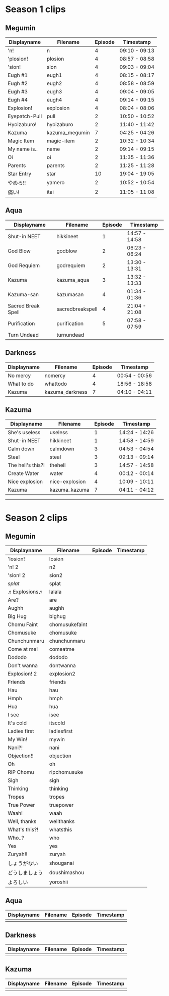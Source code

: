 # Season 1 clips

## Megumin

| Displayname        | Filename       | Episode | Timestamp     |
| ------------------ | -------------- | ------- | ------------- |
| 'n!                | n              | 4       | 09:10 - 09:13 |
| 'plosion!          | plosion        | 4       | 08:57 - 08:58 |
| 'sion!             | sion           | 4       | 09:03 - 09:04 |
| Eugh #1            | eugh1          | 4       | 08:15 - 08:17 |
| Eugh #2            | eugh2          | 4       | 08:58 - 08:59 |
| Eugh #3            | eugh3          | 4       | 09:04 - 09:05 |
| Eugh #4            | eugh4          | 4       | 09:14 - 09:15 |
| Explosion!         | explosion      | 4       | 08:04 - 08:06 |
| Eyepatch-Pull      | pull           | 2       | 10:50 - 10:52 |
| Hyoizaburo!        | hyoizaburo     | 2       | 11:40 - 11:42 |
| Kazuma             | kazuma_megumin | 7       | 04:25 - 04:26 |
| Magic Item         | magic-item     | 2       | 10:32 - 10:34 |
| My name is..       | name           | 2       | 09:14 - 09:15 |
| Oi                 | oi             | 2       | 11:35 - 11:36 |
| Parents            | parents        | 2       | 11:25 - 11:28 |
| Star Entry         | star           | 10      | 19:04 - 19:05 |
| やめろ!!           | yamero         | 2       | 10:52 - 10:54 |
| 痛い!              | itai           | 2       | 11:05 - 11:08 |

## Aqua

| Displayname        | Filename         | Episode | Timestamp     |
| ------------------ | ---------------- | ------- | ------------- |
| Shut-in NEET       | hikkineet        | 1       | 14:57 - 14:58 |
| God Blow           | godblow          | 2       | 06:23 - 06:24 |
| God Requiem        | godrequiem       | 2       | 13:30 - 13:31 |
| Kazuma             | kazuma_aqua      | 3       | 13:32 - 13:33 |
| Kazuma-san         | kazumasan        | 4       | 01:34 - 01:36 |
| Sacred Break Spell | sacredbreakspell | 4       | 21:04 - 21:08 |
| Purification       | purification     | 5       | 07:58 - 07:59 |
| Turn Undead        | turnundead       |         |

## Darkness

| Displayname        | Filename         | Episode | Timestamp     |
| ------------------ | ---------------- | ------- | ------------- |
| No mercy           | nomercy          | 4       | 00:54 - 00:56 | (idk)
| What to do         | whattodo         | 4       | 18:56 - 18:58 | (idk)
| Kazuma             | kazuma_darkness  | 7       | 04:10 - 04:11 |

## Kazuma

| Displayname        | Filename         | Episode | Timestamp     |
| ------------------ | ---------------- | ------- | ------------- |
| She's useless      | useless          | 1       | 14:24 - 14:26 |
| Shut-in NEET       | hikkineet        | 1       | 14:58 - 14:59 |
| Calm down          | calmdown         | 3       | 04:53 - 04:54 | (idk)
| Steal              | steal            | 3       | 09:13 - 09:14 |
| The hell's this?!  | thehell          | 3       | 14:57 - 14:58 |
| Create Water       | water            | 4       | 00:12 - 00:14 |
| Nice explosion     | nice-explosion   | 4       | 10:09 - 10:11 |
| Kazuma             | kazuma_kazuma    | 7       | 04:11 - 04:12 |

---

# Season 2 clips

## Megumin

| Displayname        | Filename         | Episode | Timestamp     |
| ------------------ | ---------------- | ------- | ------------- |
| 'losion!           | losion           |         |               |
| 'n! 2              | n2               |         |               |
| 'sion! 2           | sion2            |         |               |
| *splat*            | splat            |         |               |
| ♬Explosions♬       | lalala           |         |               |
| Are?               | are              |         |               |
| Aughh              | aughh            |         |               |
| Big Hug            | bighug           |         |               |
| Chomu Faint        | chomusukefaint   |         |               |
| Chomusuke          | chomusuke        |         |               |
| Chunchunmaru       | chunchunmaru     |         |               |
| Come at me!        | comeatme         |         |               |
| Dododo             | dododo           |         |               |
| Don't wanna        | dontwanna        |         |               |
| Explosion! 2       | explosion2       |         |               |
| Friends            | friends          |         |               |
| Hau                | hau              |         |               |
| Hmph               | hmph             |         |               |
| Hua                | hua              |         |               |
| I see              | isee             |         |               |
| It's cold          | itscold          |         |               |
| Ladies first       | ladiesfirst      |         |               |
| My Win!            | mywin            |         |               |
| Nani?!             | nani             |         |               |
| Objection!!        | objection        |         |               |
| Oh                 | oh               |         |               |
| RIP Chomu          | ripchomusuke     |         |               |
| Sigh               | sigh             |         |               |
| Thinking           | thinking         |         |               |
| Tropes             | tropes           |         |               |
| True Power         | truepower        |         |               |
| Waah!              | waah             |         |               |
| Well, thanks       | wellthanks       |         |               |
| What's this?!      | whatsthis        |         |               |
| Who..?             | who              |         |               |
| Yes                | yes              |         |               |
| Zuryah!!           | zuryah           |         |               |
| しょうがない       | shouganai        |         |               |
| どうしましょう     | doushimashou     |         |               |
| よろしい           | yoroshii         |         |               |

## Aqua

| Displayname        | Filename         | Episode | Timestamp     |
| ------------------ | ---------------- | ------- | ------------- |
|                    |                  |         |               |

## Darkness

| Displayname        | Filename         | Episode | Timestamp     |
| ------------------ | ---------------- | ------- | ------------- |
|                    |                  |         |               |

## Kazuma

| Displayname        | Filename         | Episode | Timestamp     |
| ------------------ | ---------------- | ------- | ------------- |
|                    |                  |         |               |